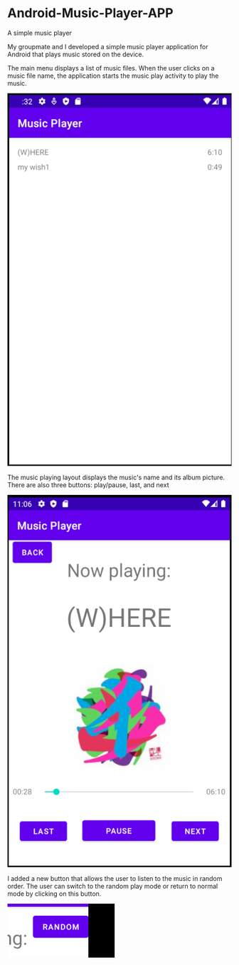 # Android-Music-Player-APP

A simple music player

My groupmate and I developed a simple music player application for Android that plays music stored on the device.



The main menu displays a list of music files. When the user clicks on a music file name, the application starts the music play activity to play the music.

![My Image](picture1.png)

The music playing layout displays the music's name and its album picture. There are also three buttons: play/pause, last, and next

![My Image](picture2.png)

I added a new button that allows the user to listen to the music in random order. The user can switch to the random play mode or return to normal mode by clicking on this button.

![My Image](picture3.png)

